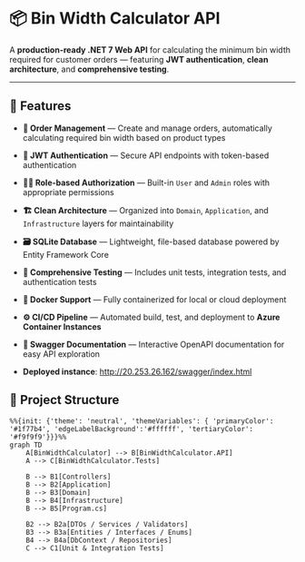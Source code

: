 # 📦 Bin Width Calculator API

A **production-ready .NET 7 Web API** for calculating the minimum bin width required for customer orders — featuring **JWT authentication**, **clean architecture**, and **comprehensive testing**.

---

## 🚀 Features

- **🧾 Order Management** — Create and manage orders, automatically calculating required bin width based on product types  
- **🔐 JWT Authentication** — Secure API endpoints with token-based authentication  
- **🧑‍💼 Role-based Authorization** — Built-in `User` and `Admin` roles with appropriate permissions  
- **🏗️ Clean Architecture** — Organized into `Domain`, `Application`, and `Infrastructure` layers for maintainability  
- **🗃️ SQLite Database** — Lightweight, file-based database powered by Entity Framework Core  
- **🧪 Comprehensive Testing** — Includes unit tests, integration tests, and authentication tests  
- **🐳 Docker Support** — Fully containerized for local or cloud deployment  
- **⚙️ CI/CD Pipeline** — Automated build, test, and deployment to **Azure Container Instances**  
- **📘 Swagger Documentation** — Interactive OpenAPI documentation for easy API exploration
  
- **Deployed instance**: http://20.253.26.162/swagger/index.html

## 📁 Project Structure

```mermaid
%%{init: {'theme': 'neutral', 'themeVariables': { 'primaryColor': '#1f77b4', 'edgeLabelBackground':'#ffffff', 'tertiaryColor': '#f9f9f9'}}}%%
graph TD
    A[BinWidthCalculator] --> B[BinWidthCalculator.API]
    A --> C[BinWidthCalculator.Tests]

    B --> B1[Controllers]
    B --> B2[Application]
    B --> B3[Domain]
    B --> B4[Infrastructure]
    B --> B5[Program.cs]

    B2 --> B2a[DTOs / Services / Validators]
    B3 --> B3a[Entities / Interfaces / Enums]
    B4 --> B4a[DbContext / Repositories]
    C --> C1[Unit & Integration Tests]
